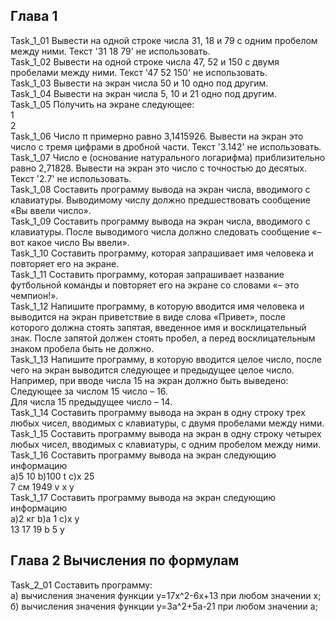 ## Глава 1 <br>
Task_1_01 Вывести на одной строке числа 31, 18 и 79 с одним пробелом между ними. Текст '31 18 79' не использовать.<br>
Task_1_02 Вывести на одной строке числа 47, 52 и 150 с двумя пробелами между ними. Текст '47 52 150' не использовать.<br>
Task_1_03 Вывести на экран числа 50 и 10 одно под другим.<br>
Task_1_04 Вывести на экран числа 5, 10 и 21 одно под другим.<br>
Task_1_05 Получить на экране следующее:<br>
1<br>
2<br>
Task_1_06 Число π примерно равно 3,1415926. Вывести на экран это число с тремя цифрами в дробной части. Текст '3.142' 
не использовать.<br>
Task_1_07 Число e (основание натурального логарифма) приблизительно равно 2,71828. Вывести на экран это число 
с точностью до десятых. Текст '2.7' не использовать.<br>
Task_1_08 Составить программу вывода на экран числа, вводимого с клавиатуры. Выводимому числу должно предшествовать 
сообщение «Вы ввели число».<br>
Task_1_09 Составить программу вывода на экран числа, вводимого с клавиатуры. После выводимого числа должно следовать 
сообщение «– вот какое число Вы ввели».<br>
Task_1_10 Составить программу, которая запрашивает имя человека и повторяет его на экране.<br>
Task_1_11 Составить программу, которая запрашивает название футбольной команды и повторяет его на экране со словами «–
это чемпион!».<br>
Task_1_12 Напишите программу, в которую вводится имя человека и выводится на экран приветствие в виде слова «Привет», 
после которого должна стоять запятая, введенное имя и восклицательный знак. После запятой должен стоять пробел, 
а перед восклицательным знаком пробела быть не должно.<br>
Task_1_13 Напишите программу, в которую вводится целое число, после чего на экран выводится следующее и предыдущее целое
число. Например, при вводе числа 15 на экран должно быть выведено:<br>
Следующее за числом 15 число – 16.<br>
Для числа 15 предыдущее число – 14.<br>
Task_1_14 Составить программу вывода на экран в одну строку трех любых чисел, вводимых с клавиатуры, с двумя 
пробелами между ними.<br>
Task_1_15 Составить программу вывода на экран в одну строку четырех любых чисел, вводимых с клавиатуры, 
с одним пробелом между ними.
Task_1_16 Составить программу вывода на экран следующию информацию<br>
a)5 10        b)100 t        c)x 25<br>
  7 см          1949 v          x y<br>
Task_1_17 Составить программу вывода на экран следующию информацию<br>
a)2 кг        b)а 1        c)x y<br>
13 17          19 b          5 y<br>
## Глава 2 Вычисления по формулам <br>
Task_2_01 Составить программу:<br>
а) вычисления значения функции y=17x^2-6x+13 при любом значении x;<br>
б) вычисления значения функции y=3a^2+5a-21 при любом значении a;<br>
